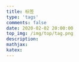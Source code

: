 ```yaml
---
title: 标签
type: 'tags'
comments: false
date: 2020-02-02 20:00:00
top_img: /img/top/tag.png
description:
mathjax:
katex:
---
```

